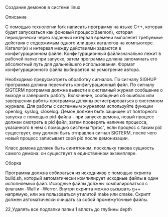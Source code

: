 Создание демонов в системе linux


Описание

С помощью технологии fork написать программу на языке С++, которая будет запускаться как фоновый процесс(daemon), которая периодически через заданный интервал времени выполняет требуемые действия с содержимым одного или двух каталогов на компьютере. Каталог(и) и интервал между действиями задаются в конфигурационном файле. Конфигурационный файлизначально лежит в рабочей папке при запуске, затем программа должна запоминать его абсолютный путь для дальнейшего использования. Формат конфигурационного файла выбирается на усмотрение автора.

Необходимо предусмотреть обработку сигналов. По сигналу SIGHUP программа должна перечитать конфигурационный файл. По сигналу SIGTERM программа должна вывести в системный журнал сообщение о выходе и завершить работу. Включение, сообщения об ошибках или завершении работы программы должны регистрироваться в системном журнале. Для работы с системным журналом используйте функции openlog, syslog, closelog. Демон должен быть защищен от повторного запуска с помощью pid-файла - при запуске демона, новый процесс должен смотреть в pid файл, затем проверять наличие процесса, указанного в нем с помощью системы “/proc”, если процесс с таким pid существует, ему должен быть отправлен сигнал SIGTERM, после чего новый процесс записывает свой pid после демонизации.

Класс демона должен быть синглтоном, поскольку такова сущность самого демона: он существует в единственном экземпляре.


Сборка

Программа должна собираться из исходников с помощью скрипта build.sh, который автоматически компилирует исходные файлы в один исполняемый файл. Исходные файлы должны компилироваться с флагами -Wall и –Werror. Внутри скрипта можно вызывать g++ напрямую, или же пользоваться утилитой make или cmake. Скрипт должен автоматически очищать за собой промежуточные файлы.


22_Удалять все подпапки папки 1 вплоть до глубины depth
